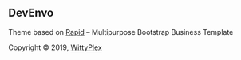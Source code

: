 DevEnvo
-----------------------------

Theme based on [Rapid](https://bootstrapmade.com/rapid-multipurpose-bootstrap-business-template/) – Multipurpose Bootstrap Business Template


Copyright © 2019, [WittyPlex](https://wittyplex.com)